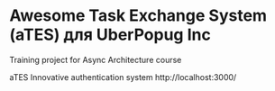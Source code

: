 # Awesome Task Exchange System (aTES) для UberPopug Inc

Training project for Async Architecture course

aTES Innovative authentication system http://localhost:3000/
